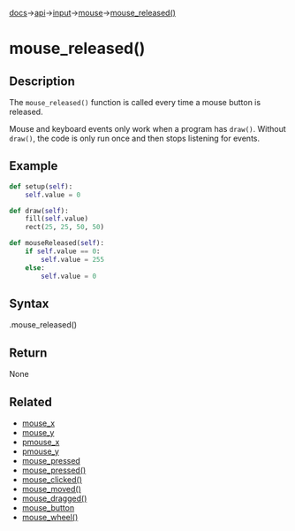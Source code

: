 [docs](/docs/)→[api](/docs/api)→[input](/docs/api/input/)→[mouse](/docs/api/input/mouse/)→[mouse_released()](/docs/api/input/mouse/mouse_released_.md)

# mouse_released()

## Description

The `mouse_released()` function is called every time a mouse button is released.

Mouse and keyboard events only work when a program has `draw()`. Without `draw()`, the code is only run once and then stops listening for events.

## Example

```py
def setup(self):
    self.value = 0

def draw(self):
    fill(self.value)
    rect(25, 25, 50, 50)

def mouseReleased(self):
    if self.value == 0:
        self.value = 255
    else:
        self.value = 0
```

## Syntax

.mouse_released()

## Return

None

## Related

- [mouse_x](/docs/api/input/mouse/mouse_x.md)
- [mouse_y](/docs/api/input/mouse/mouse_y.md)
- [pmouse_x](/docs/api/input/mouse/pmouse_x.md)
- [pmouse_y](/docs/api/input/mouse/pmouse_y.md)
- [mouse_pressed](/docs/api/input/mouse/mouse_pressed_.md)
- [mouse_pressed()](/docs/api/input/mouse/mouse_pressed_.md)
- [mouse_clicked()](/docs/api/input/mouse/mouse_clicked_.md)
- [mouse_moved()](/docs/api/input/mouse/mouse_moved_.md)
- [mouse_dragged()](/docs/api/input/mouse/mouse_dragged_.md)
- [mouse_button](/docs/api/input/mouse/mouse_button.md)
- [mouse_wheel()](/docs/api/input/mouse/mouse_wheel_.md)